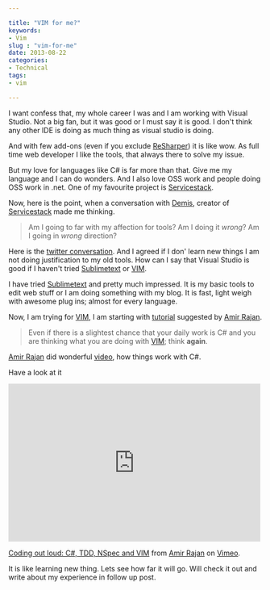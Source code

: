```yaml
---

title: "VIM for me?"
keywords:
- Vim
slug : "vim-for-me"
date: 2013-08-22
categories:
- Technical
tags:
- vim

---
```


I want confess that, my whole career I was and I am working with Visual Studio. Not a big fan, but it was good or I must say it is good. I don't think any other IDE is doing as much thing as visual studio is doing. 

And with few add-ons (even if you exclude [ReSharper](https://www.jetbrains.com/resharper/)) it is like wow. As full time web developer I like the tools, that always there to solve my issue. 

But my love for languages like C# is far more than that. Give me my language and I can do wonders. And I also love OSS work and people doing OSS work in .net. One of my favourite project is [Servicestack](http://servicestack.net/).

Now, here is the point, when a conversation with [Demis](https://twitter.com/demisbellot), creator of  [Servicestack](http://servicestack.net/) made me thinking. 

>Am I going to far with my affection for tools? Am I doing it *wrong*? Am I going in *wrong* direction?

Here is the [twitter conversation](https://twitter.com/kunjee/status/344894343066296321). And I agreed if I don' learn new things I am not doing justification to my old tools. How can I say that Visual Studio is good if I haven't tried [Sublimetext](http://www.sublimetext.com/) or [VIM](http://www.vim.org/).
 
I have tried [Sublimetext](http://www.sublimetext.com/) and pretty much impressed. It is my basic tools to edit web stuff or I am doing something with my blog. It is fast, light weigh with awesome plug ins; almost for every language. 

Now, I am trying for [VIM](http://www.vim.org/), I am starting with [tutorial](http://yannesposito.com/Scratch/en/blog/Learn-Vim-Progressively/) suggested by [Amir Rajan](https://twitter.com/amirrajan). 

> Even if there is a slightest chance that your daily work is C# and you are thinking what you are doing with [VIM](http://www.vim.org/); think **again**.

 [Amir Rajan](https://twitter.com/amirrajan) did wonderful [video](http://vimeo.com/72745278), how things work with C#.
 
 Have a look at it
 
 <iframe src="http://player.vimeo.com/video/72745278" width="500" height="313" frameborder="0" webkitAllowFullScreen mozallowfullscreen allowFullScreen></iframe> <p><a href="http://vimeo.com/72745278">Coding out loud: C#, TDD, NSpec and VIM</a> from <a href="http://vimeo.com/user19333001">Amir Rajan</a> on <a href="https://vimeo.com">Vimeo</a>.</p>


It is like learning new thing. Lets see how far it will go. Will check it out and write about my experience in follow up post.